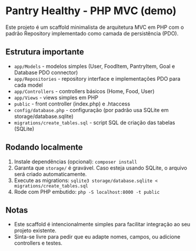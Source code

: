 # Pantry Healthy - PHP MVC (demo)

Este projeto é um scaffold minimalista de arquitetura MVC em PHP com o padrão Repository implementado como camada de persistência (PDO).

## Estrutura importante
- `app/Models` - modelos simples (User, FoodItem, PantryItem, Goal e Database PDO connector)
- `app/Repositories` - repository interface e implementações PDO para cada model
- `app/Controllers` - controllers básicos (Home, Food, User)
- `app/Views` - views simples em PHP
- `public` - front controller (index.php) e .htaccess
- `config/database.php` - configuração (por padrão usa SQLite em storage/database.sqlite)
- `migrations/create_tables.sql` - script SQL de criação das tabelas (SQLite)

## Rodando localmente
1. Instale dependências (opcional): `composer install`
2. Garanta que `storage/` é gravável. Caso esteja usando SQLite, o arquivo será criado automaticamente.
3. Execute as migrations: `sqlite3 storage/database.sqlite < migrations/create_tables.sql`
4. Rode com PHP embutido: `php -S localhost:8000 -t public`

## Notas
- Este scaffold é intencionalmente simples para facilitar integração ao seu projeto existente.
- Sinta-se livre para pedir que eu adapte nomes, campos, ou adicione controllers e testes.
